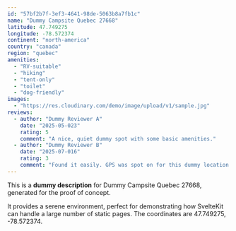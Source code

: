 ```yaml
---
id: "57bf2b7f-3ef3-4641-98de-5063b8a7fb1c"
name: "Dummy Campsite Quebec 27668"
latitude: 47.749275
longitude: -78.572374
continent: "north-america"
country: "canada"
region: "quebec"
amenities:
  - "RV-suitable"
  - "hiking"
  - "tent-only"
  - "toilet"
  - "dog-friendly"
images:
  - "https://res.cloudinary.com/demo/image/upload/v1/sample.jpg"
reviews:
  - author: "Dummy Reviewer A"
    date: "2025-05-023"
    rating: 5
    comment: "A nice, quiet dummy spot with some basic amenities."
  - author: "Dummy Reviewer B"
    date: "2025-07-016"
    rating: 3
    comment: "Found it easily. GPS was spot on for this dummy location."
---
```


This is a **dummy description** for Dummy Campsite Quebec 27668, generated for the proof of concept.

It provides a serene environment, perfect for demonstrating how SvelteKit can handle a large number of static pages. The coordinates are 47.749275, -78.572374.
